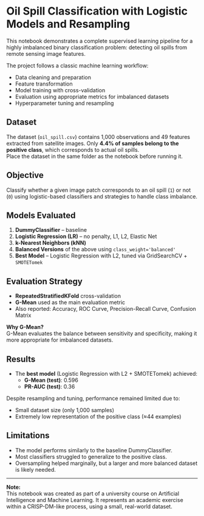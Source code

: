 # Oil Spill Classification with Logistic Models and Resampling

This notebook demonstrates a complete supervised learning pipeline for a highly imbalanced binary classification problem: detecting oil spills from remote sensing image features.

The project follows a classic machine learning workflow:
- Data cleaning and preparation
- Feature transformation
- Model training with cross-validation
- Evaluation using appropriate metrics for imbalanced datasets
- Hyperparameter tuning and resampling

## Dataset

The dataset (`oil_spill.csv`) contains 1,000 observations and 49 features extracted from satellite images. Only **4.4% of samples belong to the positive class**, which corresponds to actual oil spills.  
Place the dataset in the same folder as the notebook before running it.

## Objective

Classify whether a given image patch corresponds to an oil spill (`1`) or not (`0`) using logistic-based classifiers and strategies to handle class imbalance.

## Models Evaluated

1. **DummyClassifier** – baseline
2. **Logistic Regression (LR)** – no penalty, L1, L2, Elastic Net
3. **k-Nearest Neighbors (kNN)**  
4. **Balanced Versions** of the above using `class_weight='balanced'`
5. **Best Model** – Logistic Regression with L2, tuned via GridSearchCV + `SMOTETomek`

## Evaluation Strategy

- **RepeatedStratifiedKFold** cross-validation
- **G-Mean** used as the main evaluation metric  
- Also reported: Accuracy, ROC Curve, Precision-Recall Curve, Confusion Matrix

**Why G-Mean?**  
G-Mean evaluates the balance between sensitivity and specificity, making it more appropriate for imbalanced datasets.

## Results

- The **best model** (Logistic Regression with L2 + SMOTETomek) achieved:
  - **G-Mean (test)**: 0.596
  - **PR-AUC (test)**: 0.36

Despite resampling and tuning, performance remained limited due to:
- Small dataset size (only 1,000 samples)
- Extremely low representation of the positive class (≈44 examples)

## Limitations

- The model performs similarly to the baseline DummyClassifier.
- Most classifiers struggled to generalize to the positive class.
- Oversampling helped marginally, but a larger and more balanced dataset is likely needed.

---

**Note:**  
This notebook was created as part of a university course on Artificial Intelligence and Machine Learning. It represents an academic exercise within a CRISP-DM-like process, using a small, real-world dataset.
